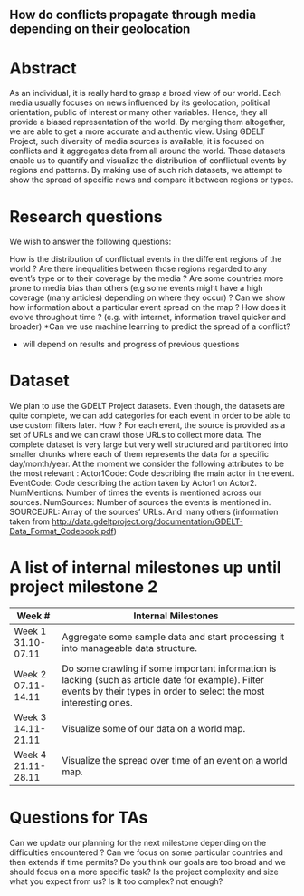 ## How do conflicts propagate through media depending on their geolocation
# Abstract
As an individual, it is really hard to grasp a broad view of our world. Each media usually focuses on news influenced by its geolocation, political orientation, public of interest or many other variables. Hence, they all provide a biased representation of the world. By merging them altogether, we are able to get a more accurate and authentic view. Using GDELT Project, such diversity of media sources is available, it is focused on conflicts and it aggregates data from all around the world. Those datasets enable us to quantify and visualize the distribution of conflictual events by regions and patterns. By making use of such rich datasets, we attempt to show the spread of specific news and compare it between regions or types.
# Research questions
We wish to answer the following questions:

How is the distribution of conflictual events in the different regions of the world ?
Are there inequalities between those regions regarded to any event’s type or to their coverage by the media ?
Are some countries more prone to media bias than others (e.g some events might have a high coverage (many articles) depending on where they occur) ?
Can we show how information about a particular event spread on the map ?
How does it evolve throughout time ? (e.g. with internet, information travel quicker and broader)
*Can we use machine learning to predict the spread of a conflict?
* will depend on results and progress of previous questions
# Dataset
We plan to use the GDELT Project datasets.
Even though, the datasets are quite complete, we can add categories for each event in order to be able to use custom filters later. How ? For each event, the source is provided as a set of URLs and we can crawl those URLs to collect more data.
The complete dataset is very large but very well structured and partitioned into smaller chunks where each of them represents the data for a specific day/month/year. At the moment we consider the following attributes to be the most relevant :
Actor1Code: Code describing the main actor in the event.
EventCode: Code describing the action taken by Actor1 on Actor2.
NumMentions: Number of times the events is mentioned across our sources.
NumSources: Number of sources the events is mentioned in.
SOURCEURL: Array of the sources’ URLs.
And many others
(information taken from http://data.gdeltproject.org/documentation/GDELT-Data_Format_Codebook.pdf)
# A list of internal milestones up until project milestone 2
|Week #|Internal Milestones|
|---|---|
|Week 1<br/>31.10-07.11|Aggregate some sample data and start processing it into manageable data structure.|
|Week 2<br/>07.11-14.11|Do some crawling if some important information is lacking (such as article date for example). Filter events by their types in order to select the most interesting ones. |
|Week 3<br/>14.11-21.11|Visualize some of our data on a world map.|
|Week 4<br/>21.11-28.11|Visualize the spread over time of an event on a world map.|
# Questions for TAs
Can we update our planning for the next milestone depending on the difficulties encountered ?
Can we focus on some particular countries and then extends if time permits?
Do you think our goals are too broad and we should focus on a more specific task?
Is the project complexity and size what you expect from us? Is It too complex? not enough?

